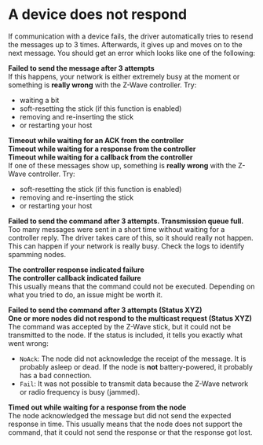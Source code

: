 # A device does not respond

If communication with a device fails, the driver automatically tries to resend the messages up to 3 times. Afterwards, it gives up and moves on to the next message. You should get an error which looks like one of the following:

**Failed to send the message after 3 attempts**  
If this happens, your network is either extremely busy at the moment or something is **really wrong** with the Z-Wave controller. Try:

-   waiting a bit
-   soft-resetting the stick (if this function is enabled)
-   removing and re-inserting the stick
-   or restarting your host

**Timeout while waiting for an ACK from the controller**  
**Timeout while waiting for a response from the controller**  
**Timeout while waiting for a callback from the controller**  
If one of these messages show up, something is **really wrong** with the Z-Wave controller. Try:

-   soft-resetting the stick (if this function is enabled)
-   removing and re-inserting the stick
-   or restarting your host

**Failed to send the command after 3 attempts. Transmission queue full.**  
Too many messages were sent in a short time without waiting for a controller reply. The driver takes care of this, so it should really not happen. This can happen if your network is really busy. Check the logs to identify spamming nodes.

**The controller response indicated failure**  
**The controller callback indicated failure**  
This usually means that the command could not be executed. Depending on what you tried to do, an issue might be worth it.

**Failed to send the command after 3 attempts (Status XYZ)**  
**One or more nodes did not respond to the multicast request (Status XYZ)**  
The command was accepted by the Z-Wave stick, but it could not be transmitted to the node. If the status is included, it tells you exactly what went wrong:

-   `NoAck`: The node did not acknowledge the receipt of the message. It is probably asleep or dead. If the node is **not** battery-powered, it probably has a bad connection.
-   `Fail`: It was not possible to transmit data because the Z-Wave network or radio frequency is busy (jammed).

**Timed out while waiting for a response from the node**  
The node acknowledged the message but did not send the expected response in time. This usually means that the node does not support the command, that it could not send the response or that the response got lost.
